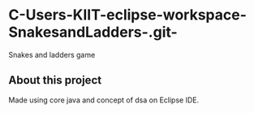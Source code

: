 # C-Users-KIIT-eclipse-workspace-SnakesandLadders-.git-
Snakes and ladders game 

## About this project
Made using core java and concept of dsa on Eclipse IDE.

